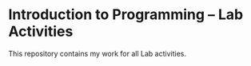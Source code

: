Introduction to Programming – Lab Activities
============================================
This repository contains my work for all Lab activities. 

